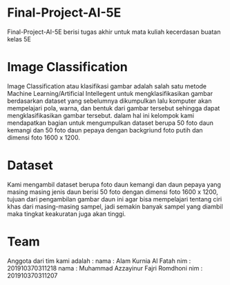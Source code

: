 # Final-Project-AI-5E
Final-Project-AI-5E berisi tugas akhir untuk mata kuliah kecerdasan buatan kelas 5E

# Image Classification
Image Classification atau klasifikasi gambar adalah salah satu metode Machine Learning/Artificial Intellegent untuk mengklasifikasikan gambar berdasarkan dataset yang sebelumnya dikumpulkan lalu komputer akan mempelajari pola, warna, dan bentuk dari gambar tersebut sehingga dapat mengklasifikasikan gambar tersebut. dalam hal ini kelompok kami mendapatkan bagian untuk mengumpulkan dataset berupa 50 foto daun kemangi dan 50 foto daun pepaya dengan backgriund foto putih dan dimensi foto 1600 x 1200.

# Dataset
Kami mengambil dataset berupa foto daun kemangi dan daun pepaya yang masing masing jenis daun berisi 50 foto dengan dimensi foto 1600 x 1200, tujuan dari pengambilan gambar daun ini agar bisa mempelajari tentang ciri khas dari masing-masing sampel, jadi semakin banyak sampel yang diambil maka tingkat keakuratan juga akan tinggi.

# Team
Anggota dari tim kami adalah :
nama  : Alam Kurnia Al Fatah                nim : 201910370311218
nama  : Muhammad Azzayinur Fajri Romdhoni   nim : 201910370311207
